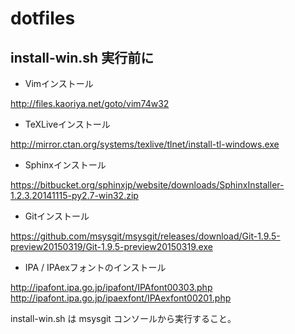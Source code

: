 # dotfiles

## install-win.sh 実行前に

* Vimインストール

<http://files.kaoriya.net/goto/vim74w32>


* TeXLiveインストール

<http://mirror.ctan.org/systems/texlive/tlnet/install-tl-windows.exe>


* Sphinxインストール

<https://bitbucket.org/sphinxjp/website/downloads/SphinxInstaller-1.2.3.20141115-py2.7-win32.zip>

* Gitインストール

<https://github.com/msysgit/msysgit/releases/download/Git-1.9.5-preview20150319/Git-1.9.5-preview20150319.exe>


* IPA / IPAexフォントのインストール

<http://ipafont.ipa.go.jp/ipafont/IPAfont00303.php>
<http://ipafont.ipa.go.jp/ipaexfont/IPAexfont00201.php>


install-win.sh は msysgit コンソールから実行すること。


